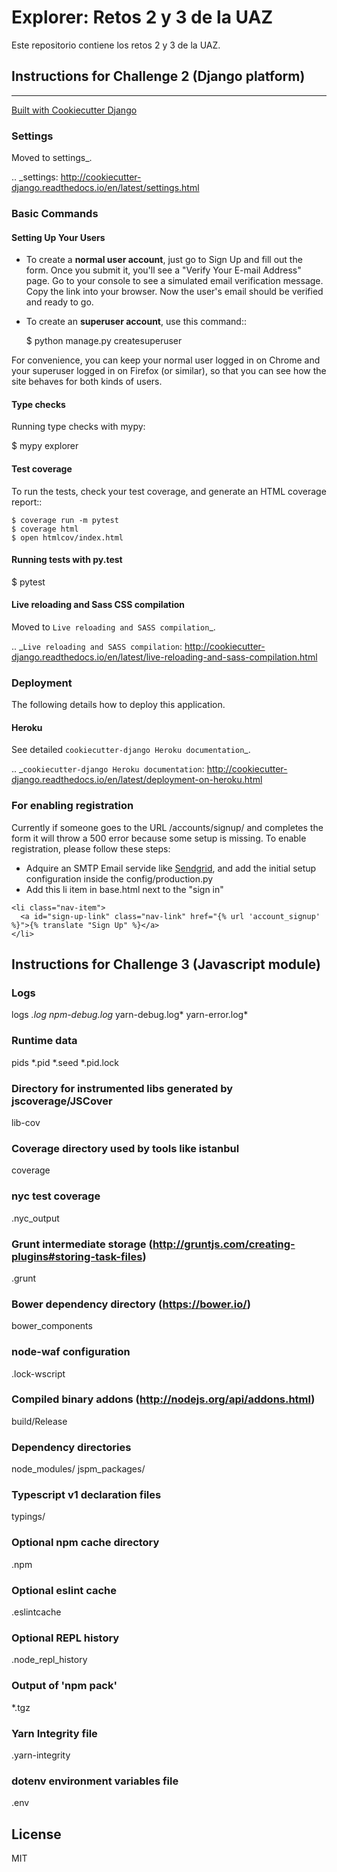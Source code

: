 # Explorer: Retos 2 y 3 de la UAZ

Este repositorio contiene los retos 2 y 3 de la UAZ.


## Instructions for Challenge 2 (Django platform)
--------------

[Built with Cookiecutter Django](https://github.com/cookiecutter/cookiecutter-django/)

### Settings
Moved to settings_.

.. _settings: http://cookiecutter-django.readthedocs.io/en/latest/settings.html

### Basic Commands
#### Setting Up Your Users

* To create a **normal user account**, just go to Sign Up and fill out the form. Once you submit it, you'll see a "Verify Your E-mail Address" page. Go to your console to see a simulated email verification message. Copy the link into your browser. Now the user's email should be verified and ready to go.

* To create an **superuser account**, use this command::

    $ python manage.py createsuperuser

For convenience, you can keep your normal user logged in on Chrome and your superuser logged in on Firefox (or similar), so that you can see how the site behaves for both kinds of users.

#### Type checks

Running type checks with mypy:

  $ mypy explorer

#### Test coverage

To run the tests, check your test coverage, and generate an HTML coverage report::

    $ coverage run -m pytest
    $ coverage html
    $ open htmlcov/index.html

#### Running tests with py.test

  $ pytest

####  Live reloading and Sass CSS compilation

Moved to `Live reloading and SASS compilation`_.

.. _`Live reloading and SASS compilation`: http://cookiecutter-django.readthedocs.io/en/latest/live-reloading-and-sass-compilation.html

### Deployment

The following details how to deploy this application.

#### Heroku

See detailed `cookiecutter-django Heroku documentation`_.

.. _`cookiecutter-django Heroku documentation`: http://cookiecutter-django.readthedocs.io/en/latest/deployment-on-heroku.html





### For enabling registration

Currently if someone goes to the URL /accounts/signup/ and completes the form it will throw a 500 error because some setup is missing. To enable registration, please follow these steps:

- Adquire an SMTP Email servide like [Sendgrid](https://sendgrid.com/), and add the initial setup configuration inside the config/production.py
- Add this li item in base.html next to the "sign in"
```
<li class="nav-item">
  <a id="sign-up-link" class="nav-link" href="{% url 'account_signup' %}">{% translate "Sign Up" %}</a>
</li>
```




## Instructions for Challenge 3 (Javascript module)


### Logs
logs
*.log
npm-debug.log*
yarn-debug.log*
yarn-error.log*

### Runtime data
pids
*.pid
*.seed
*.pid.lock

### Directory for instrumented libs generated by jscoverage/JSCover
lib-cov

### Coverage directory used by tools like istanbul
coverage

### nyc test coverage
.nyc_output

### Grunt intermediate storage (http://gruntjs.com/creating-plugins#storing-task-files)
.grunt

### Bower dependency directory (https://bower.io/)
bower_components

### node-waf configuration
.lock-wscript

### Compiled binary addons (http://nodejs.org/api/addons.html)
build/Release

### Dependency directories
node_modules/
jspm_packages/

### Typescript v1 declaration files
typings/

### Optional npm cache directory
.npm

### Optional eslint cache
.eslintcache

### Optional REPL history
.node_repl_history

### Output of 'npm pack'
*.tgz

### Yarn Integrity file
.yarn-integrity

### dotenv environment variables file
.env


## License

MIT
